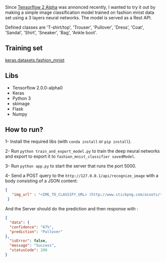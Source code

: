 Since [Tensorflow 2 Alpha](https://www.tensorflow.org/alpha) was annonced recently, I wanted to try it out by making a simple image classification model trained on fashion mnist data set using a 3 layers neural networks. The model is served as a Rest API.

Defined classes are 'T-shirt/top', 'Trouser', 'Pullover', 'Dress', 'Coat', 'Sandal', 'Shirt', 'Sneaker', 'Bag', 'Ankle boot'.

## Training set

[keras.datasets.fashion_mnist](https://www.tensorflow.org/api_docs/python/tf/keras/datasets/fashion_mnist)

## Libs

- Tensorflow 2.0.0-alpha0
- Keras
- Python 3
- skimage
- Flask 
- Numpy

## How to run?

1- Install the required libs (with ```conda install``` or ```pip install```).

2- Run ```python train_and_export_model.py``` to train the deep neural networks and export to export it to ```fashion_mnist_classifier savedModel```.

3- Run ```python app.py``` to start the server that runs the port 5000.

4- Send a POST query to the ```http://127.0.0.1/api/recognize_image``` with a body consisting of a JSON content:

   ```json
   {
      "img_url" : "<IMG_TO_CLASSIFY_URL> (http://www.stickpng.com/assets/thumbs/580b57fbd9996e24bc43bef3.png)"
    }
   ```

  And the Server should do the prediction and then response with : 
  ```json
  {
    "data": {
    "confidence": "67%",
    "prediction": "Pullover"
  },
    "isError": false,
    "message": "Success",
    "statusCode": 200
  }
  ```

